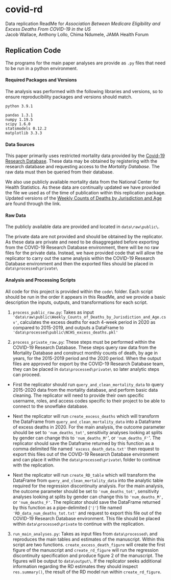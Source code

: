 # covid-rd


Data replication ReadMe  for
*Association Between Medicare Eligibility and Excess Deaths From COVID-19 in the US*  
Jacob Wallace, Anthony Lollo, Chima Ndumele, JAMA Health Forum

## Replication Code
The programs for the main paper analyses are provide as `.py` files that need to be run in a python environment.

#### Required Packages and Versions
The analysis was performed with the following libraries and versions, so to ensure reproducibility packages and versions should match.

```
python 3.9.1

pandas 1.3.1
numpy 1.19.5
scipy 1.6.0
statsmodels 0.12.2
matplotlib 3.3.3
```

#### Data Sources
This paper primarily uses restricted mortality data provided by the [Covid-19 Research Database](https://covid19researchdatabase.org/).
These data may be obtained by registering with the research database and requesting access to the *Mortality Database*. The raw data must then be queried from their database.

We also use publicly available mortality data from the National Center for Health Statistics.
As these data are continually updated we have provided the file we used as of the time of publication within this replication package.
Updated versions of the [Weekly Counts of Deaths by Jurisdiction and Age](https://data.cdc.gov/NCHS/Weekly-Counts-of-Deaths-by-Jurisdiction-and-Age/y5bj-9g5w) are found through the link.

#### Raw Data

The publicly available data are provided and located in `data\raw\public\`.  

The private data are not provided and should be obtained by the replicator.
As these data are private and need to be disaggregated before exporting from the COVID-19 Research Database environment,
there will be no raw files for the private data. Instead, we have provided code that will allow the replicator to
carry out the same analysis within the COVID-19 Research Database environment and then the exported files should be placed in `data\processed\private\`

#### Analysis and Processing Scripts

All code for this project is provided within the `code\` folder.
Each script should be run in the order it appears in this ReadMe, and we provide a basic description the inputs, outputs, and transformations for each script.

1. `process_public_raw.py`: Takes as input `'data\raw\public\Weekly_Counts_of_Deaths_by_Jurisdiction_and_Age.csv'`,
calculates the excess deaths for each 4-week period in 2020 as compared to 2015-2019, and outputs a DataFrame to `'data\processed\public\NCHS_excess_deaths.pkl'`

2. `process_private_raw.py`: These steps must be performed within the COVID-19 Research Database. These steps query raw data from the Mortality Database and construct monthly counts of death, by age in years, for the 2015-2019 period and the 2020 period. When the output files are approved for export by the COVID-19 Research Database team, they can be placed in `data\processed\private\` so later analytic steps can proceed.  
  - First the replicator should run `query_and_clean_mortality_data` to query 2015-2020 data from the mortality database, and perform basic data cleaning. The replicator will need to provide their own specific username, roles, and access codes specific to their project to be able to connect to the snowflake database.

  - Next the replicator will run `create_excess_deaths` which will transform the DataFrame from `query_and_clean_mortality_data` into a Dataframe of excess deaths in 2020. For the main analysis, the outcome parameter should be set to `'num_deaths_tot'`, sensitivity analyses looking at splits by gender can change this to `'num_deaths_M'`', or `'num_deaths_F'`'.  The replicator should
  save the Dataframe returned by this function as a comma delimited file named `'excess_death_data.txt'` then request to export this files out of the COVID-19 Research Database environment and can place it within the `data\processed\private\` folder to continue with the replication.

  - Next the replicator will run `create_RD_table` which will transform the DataFrame from `query_and_clean_mortality_data` into the analytic table required for the regression discontinuity analysis. For the main analysis, the outcome parameter should be set to `'num_deaths_tot'`, sensitivity analyses looking at splits by gender can change this to `'num_deaths_M'`, or `'num_deaths_F'`. The replicator should save the DataFrame returned by this function as a  pipe-delimited (`'|'`) file named `'RD_data_num_deaths_tot.txt'` and request to export this file out of the COVID-19 Research Database environment. This file should be placed within `data\processed\private` to continue with the replication.

3. `run_main_analyses.py`: Takes as input files from `data\processed\` and reproduces the main tables and estimates of the manuscript. Within this script are two functions. `create_excess_death_figure` will create the first figure of the manuscript and `create_rd_figure` will run the regression discontinuity specification and produce figure 2 of the manuscript. The figures will be output to `data\output\`. If the replicator seeks additional information regarding the RD estimates they should inspect `res.summary()`, the result of the RD model run within `create_rd_figure`.

